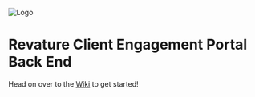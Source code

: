 ![Logo](https://cdn.discordapp.com/attachments/760248108495274024/778004613910888458/RevatureWithText.png)
# Revature Client Engagement Portal Back End
Head on over to the [Wiki](https://github.com/revaturelabs/client-engagement-portal-back/wiki) to get started!
